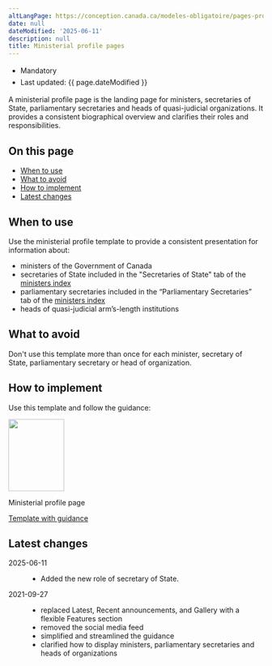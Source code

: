 ```yaml
---
altLangPage: https://conception.canada.ca/modeles-obligatoire/pages-profil-ministres.html
date: null
dateModified: '2025-06-11'
description: null
title: Ministerial profile pages
---
```

<div class="row">
 <div class="col-md-12 pull-left">
  <ul class="list-inline small mrgn-bttm-sm" id="list-inline-desktop-only" style="line-height:1.65em">
   <li class="mrgn-rght-lg">
    <span class="label label-danger">Mandatory</span>
   </li>
   <li class="mrgn-rght-lg">Last updated: {{ page.dateModified }}</li>
  </ul>
 </div>
</div>

<p>A ministerial profile page is the landing page for ministers, secretaries of State, parliamentary secretaries and heads of quasi-judicial organizations. It provides a consistent biographical overview and clarifies their roles and responsibilities.</p>

<section>
 <h2>On this page</h2>
 <ul>
  <li>
   <a href="#when">When to use</a>
  </li>
  <li>
   <a href="#avoid">What to avoid</a>
  </li>
  <li>
   <a href="#how">How to implement</a>
  </li>
  <li>
   <a href="#latest">Latest changes</a>
  </li>
 </ul>
</section>

<section>
 <h2 id="when">When to use</h2>
 <p>Use the ministerial profile template to provide a consistent presentation for information about:</p>
 <ul>
  <li>ministers of the Government of Canada</li>
  <li>secretaries of State included in the "Secretaries of State" tab of the <a href="https://www.canada.ca/en/government/ministers.html">ministers index</a></li>
  <li>parliamentary secretaries included in the “Parliamentary Secretaries” tab of the <a href="https://www.canada.ca/en/government/ministers.html">ministers index</a></li>
  <li>heads of quasi-judicial arm’s-length institutions</li>
 </ul>
</section>

<section>
 <h2 id="avoid">What to avoid</h2>
 <p>Don't use this template more than once for each minister, secretary of State, parliamentary secretary or head of organization.</p>
</section>

<section>
 <h2 id="how">How to implement</h2>
 <p>Use this template and follow the guidance:</p>
 <div class="row mrgn-tp-lg mrgn-bttm-lg">
  <div class="col-xs-10 col-md-8 col-lg-8">
   <div class="gc-dwnld">
    <div class="row">
     <div class="col-xs-10 col-sm-3 col-lg-2">
      <img alt="" class="thumbnail gc-dwnld-img" height="142" src="../images/ministerial-page-cropped.jpg" width="110">
     </div>
     <div class="col-xs-12 col-sm-9 col-lg-10">
      <p class="mrgn-tp-md lead"><span>Ministerial profile page</span></p>
      <p><a class="btn btn-call-to-action" href="../coded-layout/ministerial-profile-pages.html">Template with guidance</a></p>
     </div>
    </div>
   </div>
  </div>
 </div>
 <section>
  <h2 id="changes">Latest changes</h2>
  <dl class="dl-horizontal">
   <dt>
    <time class="link-muted" datetime="2025-06-11">2025-06-11</time>
   </dt>
   <dd>
    <ul>
      <li>Added the new role of secretary of State.</li>
    </ul>
   </dd>
   <dt>
    <time class="link-muted" datetime="2021-09-27">2021-09-27</time>
   </dt>
   <dd>
    <ul>
     <li>replaced Latest, Recent announcements, and Gallery with a flexible Features section</li>
     <li>removed the social media feed</li>
     <li>simplified and streamlined the guidance</li>
     <li>clarified how to display ministers, parliamentary secretaries and heads of organizations</li>
    </ul>
   </dd>
  </dl>
 </section>
</section>
